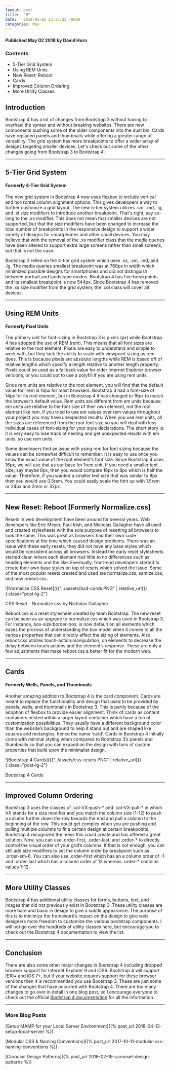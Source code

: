 ```yaml
---
layout: post
title:  "M"
date:   2018-05-02 23:35:25 -0600
categories: May
---
```



#### Published May 02 2018 by David Horn


### Contents
* 5-Tier Grid System
* Using REM Units
* New Reset: Reboot
* Cards
* Improved Column Ordering
* More Utility Classes


## Introduction 
Bootstrap 4 has a lot of changes from Bootstrap 3 without having to overhaul the syntax and without breaking websites. There are new components pushing some of the older components into the dust bin. Cards have replaced panels and thumbnails while offering a greater range of versatility. The grid system has more breakpoints to offer a wider array of designs targeting smaller devices. Let's check out some of the other changes going from Bootstrap 3 to Bootstrap 4.

****

## 5-Tier Grid System 
#### Formerly 4-Tier Grid System
The new grid system in Bootstrap 4 now uses flexbox to include vertical and horizontal column alignment options. This gives developers a way to further customize a grid layout. The new 5-tier system utilizes .sm, .md, .lg, and .xl size modifiers to introduce another breakpoint. That's right, say so-long to the .xs modifier. This does not mean that smaller devices are not supported, but that the size modifiers have been changed to increase the total number of breakpoints in the responsive design to support a wider variety of designs for smartphones and other small devices. You may believe that with the removal of the .xs modifier class that the media queries have been altered to support extra large screens rather than small screens, but that is not the case.

Bootstrap 3 relied on the 4-tier grid system which uses .xs, .sm, .md, and .lg. The media queries smallest breakpoint was at 768px in width which minimized possible designs for smartphones and did not distinguish between portrait and landscape modes. Bootstrap 4 has five breakpoints and its smallest breakpoint is now 544px. Since Bootstrap 4 has removed the .xs size modifier from the grid system, the .col class will cover all devices. 

****

## Using REM Units 
#### Formerly Pixel Units
The primary unit for font-sizing in Bootstrap 3 is pixels (px) while Bootstrap 4 has adopted the use of REM (rem). This means that all font sizes are relative to the root element. Pixels are easy to understand and simple to work with, but they lack the ability to scale with viewpoint sizing as rem does. This is because pixels are absolute lengths while REM is based off of relative lengths which specify a length relative to another length property. Pixels could be used as a fallback value for older Internet Explorer browser versions, or you could opt to use a polyfill if you are using rem units. 

Since rem units are relative to the root element, you will find that the default value for 1rem is 16px for most browsers. Bootstrap 3 had a font-size of 14px for its root element, but in Bootstrap 4 it has changed to 16px to match the browser’s default value. Rem units are different from em units because em units are relative to the font size of their own element, not the root element like rem. If you tried to use em values over rem values throughout your project you may have unexpected results. When you use rem units, all the sizes are referenced from the root font size so you will deal with less individual cases of font-sizing for your style declarations. The short story is: it is very easy to lose track of nesting and get unexpected results with em units, so use rem units. 

Some developers find an issue with using rem for font sizing because the values can be somewhat difficult to remember. It is easy to use once you know the exact value of the root element’s font size. Since Bootstrap 4 uses 16px, we will use that as our base for 1rem unit. If you need a smaller text size, say maybe 8px, then you would compare 16px to 8px which is half the value. Therefore, if you wanted a smaller text size that was similar to 8px then you would use 0.5rem. You could easily scale the font up with 1.5rem or 24px and 2rem or 32px. 

****

## New Reset: Reboot [Formerly Normalize.css]
Resets in web development have been around for several years. Web developers like Eric Meyer, Paul Irish, and Nicholas Gallagher have all used and created stylesheets with the sole purpose of resetting all browsers to look the same. This was great as browsers had their own code specifications at the time which caused design problems. There was an issue with these early resets, they did not have any base styles which would be consistent across all browsers. Instead the early reset stylesheets started clean where each element had little to no differences such as heading elements and the like. Eventually, front-end developers started to create their own base styles on top of resets which solved the issue. Some of the most popular resets created and used are normalize.css, santize.css, and now reboot.css. 

![Normalize CSS Reset]({{"../assets/bs4-cards.PNG" | relative_url}}){:class="post-lg-2"}
<div class="text-center blog-caption">
CSS Reset - Normalize.css by Nicholas Gallagher
</div>

Reboot.css is a reset stylesheet created by team Bootstrap. The new reset can be seen as an upgrade to normalize.css which was used in Bootstrap 3. For instance, box-size:border-box; is now default on all elements which eases the process of understanding the box model when it comes to all the various properties that can directly affect the sizing of elements. Also, reboot.css utilizes touch-action:manipulation; on elements to decrease the delay between touch actions and the element’s response. These are only a few adjustments that make reboot.css a better fit for the modern web.

****

## Cards 
#### Formerly Wells, Panels, and Thumbnails
Another amazing addition to Bootstrap 4 is the card component. Cards are meant to replace the functionality and design that used to be provided by panels, wells, and thumbnails in Bootstrap 3. This is partly because of the adoption of flexbox to provide easier alignment. Think of cards as content containers nested within a larger layout container which have a ton of customization possibilities. They usually have a different background color than the website’s background to help it stand out and are shaped like squares and rectangles, hence the name ‘card’. Cards in Bootstrap 4 initially come with minimal styling when compared to Bootstrap 3’s panels and thumbnails so that you can expand on the design with tons of custom properties that build upon the minimalist design. 

![Bootstrap 4 Cards]({{"../assets/css-resets.PNG" | relative_url}}){:class="post-lg-2"}
<div class="text-center blog-caption">
Bootstrap 4 Cards
</div>

****

## Improved Column Ordering
Bootstrap 3 uses the classes of .col-VX-push-* and .col-VX-pull-* in which VX stands for a size modifier and you match the column size (1-12) to push a column further down the row towards the end and pull a column to the beginning of the row. This could get complex when you are pushing and pulling multiple columns to fit a certain design at certain breakpoints. Bootstrap 4 recognized the mess this could create and has offered a great solution. Now, you can use .order-first, .order-last, and .order-* to directly control the visual order of your grid’s columns. If that is not enough, you can still add size modifiers to set the column order by breakpoint such as .order-sm-6. You can also use .order-first which has an a column order of -1 and .order-last which has a column order of 13 whereas .order-* contains values 1-12. 

****

## More Utility Classes
Bootstrap 4 has additional utility classes for forms, buttons, text, and images that did not previously exist in Bootstrap 3. These utility classes are more bare and basic in design to give a subtle appearance. The purpose of this is to minimize the framework’s impact on the design to give web designers more freedom to customize the various bootstrap components. I will not go over the hundreds of utility classes here, but encourage you to check out the Bootstrap 4 documentation to view the list. 

****

## Conclusion
There are also some other major changes in Bootstrap 4 including dropped browser support for Internet Explorer 9 and iOS6. Bootstrap 4 will support IE10+ and iOS 7+, but if your website requires support for these browser versions then it is recommended you use Bootstrap 3. These are just some of the changes that have occurred with Bootstrap 4. There are too many changes to go over in detail in one blog post, so I encourage everyone to check out the official [Bootstrap 4 documentation](http://getbootstrap.com/docs/4.1/getting-started/introduction/) for all the information. 

****

### More Blog Posts
[Setup MAMP for your Local Server Environment]({% post_url 2018-04-13-setup-local-server %})

[Modular CSS & Naming Conventions]({% post_url 2017-10-11-modular-css-naming-conventions %})

[Carousel Design Patterns]({% post_url 2018-02-19-carousel-design-patterns %})

